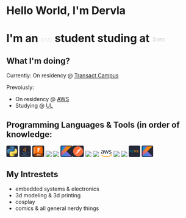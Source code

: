 # Hello World, I'm Dervla 
<!-- put gif here -->
# I'm an [<img src="./images/ise.PNG" width="6%" >](https://software-engineering.ie/) student studing at [<img src="./images/ul.PNG" width="7%" >](https://www.ul.ie/) 

<!--## Contact Me:-->

## What I'm doing?
Currently: On residency @ [Transact Campus](https://transactcampus.com/)

Prevoiusly: 
- On residency @ [AWS](https://aws.amazon.com/)
- Studying @ [UL](https://www.ul.ie/) 

## Programming Languages & Tools (in order of knowledge:
[<img src="./images/python.png" width="6%" >](https://www.python.org/) [<img src="./images/java.png" width="6%" >](https://www.java.com/en/) [<img src="./images/fusion360.png" width="6%" >](https://www.autodesk.eu/) [<img src="./images/rasppi.png" width="6%" >](https://www.raspberrypi.com/) [<img src="./images/mircobit.png" width="6%" >](https://microbit.org/) [<img src="./images/kotlin.png" width="6%" >](https://kotlinlang.org/)[<img src="./images/postmam.png" width="6%" >](https://www.postman.com/) [<img src="./images/c++.png" width="6%" >]() [<img src="./images/html.png" width="6%" >]() [<img src="./images/aws.png" width="6%" >](https://aws.amazon.com/) [<img src="./images/css.png" width="6%" >]() [<img src="./images/figma.png" width="6%" >](https://www.figma.com/)
[<img src="./images/sql.png" width="6%" >](https://www.mysql.com/) [<img src="./images/kotlin.png" width="6%" >](https://kotlinlang.org/)

## My Intrestets
- embedded systems & electronics
- 3d modeling & 3d printing
- cosplay
- comics & all general nerdy things
